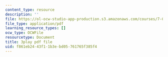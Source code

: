 ```yaml
---
content_type: resource
description: ''
file: https://ol-ocw-studio-app-production.s3.amazonaws.com/courses/7-01sc-fundamentals-of-biology-fall-2011/f861eb2443f11b3ebd05761765f385f4_zLGHH9Rwvlw.pdf
file_type: application/pdf
learning_resource_types: []
ocw_type: OCWFile
resourcetype: Document
title: 3play pdf file
uid: f861eb24-43f1-1b3e-bd05-761765f385f4
---
```

